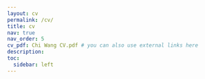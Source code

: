 ```yaml
---
layout: cv
permalink: /cv/
title: cv
nav: true
nav_order: 5
cv_pdf: Chi Wang CV.pdf # you can also use external links here
description: 
toc:
  sidebar: left
---
```

